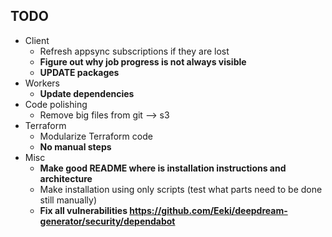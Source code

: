 ## TODO
- Client
  - Refresh appsync subscriptions if they are lost
  - **Figure out why job progress is not always visible**
  - **UPDATE packages**
- Workers
  - **Update dependencies**
- Code polishing
  - Remove big files from git --> s3
- Terraform
  - Modularize Terraform code
  - **No manual steps**
- Misc
  - **Make good README where is installation instructions and architecture**
  - Make installation using only scripts (test what parts need to be done still manually)
  - **Fix all vulnerabilities https://github.com/Eeki/deepdream-generator/security/dependabot**

